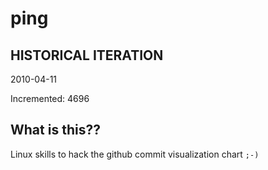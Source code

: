 # ping

## HISTORICAL ITERATION
2010-04-11

Incremented: 4696

## What is this?? 
Linux skills to hack the github commit visualization chart `;-)`
